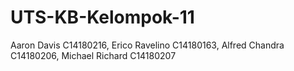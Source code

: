 # UTS-KB-Kelompok-11
Aaron Davis C14180216,
Erico Ravelino C14180163, 
Alfred Chandra C14180206, 
Michael Richard C14180207
